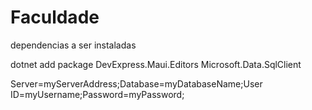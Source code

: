 # Faculdade

dependencias a ser instaladas

dotnet add package DevExpress.Maui.Editors
Microsoft.Data.SqlClient

Server=myServerAddress;Database=myDatabaseName;User ID=myUsername;Password=myPassword;